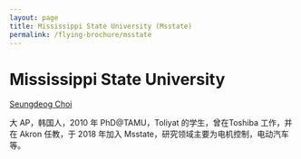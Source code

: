 ```yaml
---
layout: page
title: Mississippi State University (Msstate)
permalink: /flying-brochure/msstate
---
```

# Mississippi State University
[Seungdeog Choi](https://www.ece.msstate.edu/people/faculty/dr-seungdeog-choi/)

大 AP，韩国人，2010 年 PhD@TAMU，Toliyat 的学生，曾在Toshiba 工作，并在 Akron 任教，于 2018 年加入 Msstate，研究领域主要为电机控制，电动汽车等。
